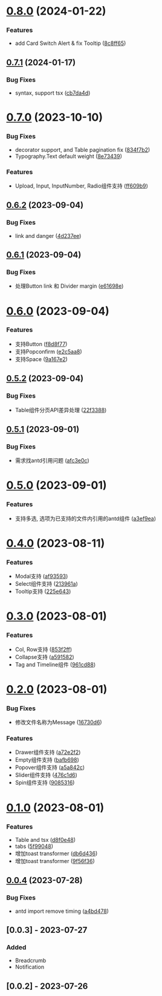 

# [0.8.0](https://github.com/lili21/semi-codemod/compare/0.7.1...0.8.0) (2024-01-22)


### Features

* add Card Switch Alert & fix Tooltip ([8c8ff65](https://github.com/lili21/semi-codemod/commit/8c8ff65d4ba045ceba2d62e7e9fec8eae9c661cf))

## [0.7.1](https://github.com/lili21/semi-codemod/compare/0.7.0...0.7.1) (2024-01-17)


### Bug Fixes

* syntax, support tsx ([cb7da4d](https://github.com/lili21/semi-codemod/commit/cb7da4d5af5b84b5d346a885edcfc19790dbac61))

# [0.7.0](https://github.com/lili21/semi-codemod/compare/0.6.2...0.7.0) (2023-10-10)


### Bug Fixes

* decorator support, and Table pagination fix ([834f7b2](https://github.com/lili21/semi-codemod/commit/834f7b228642291e2037b27c0b61b154c8fb34bd))
* Typography.Text default weight ([8e73439](https://github.com/lili21/semi-codemod/commit/8e734392ecb0aacd6dd3d671bb108097edc0ecce))


### Features

* Upload, Input, InputNumber, Radio组件支持 ([ff609b9](https://github.com/lili21/semi-codemod/commit/ff609b906711a58e7532d90d97bad2be8ac272fa))

## [0.6.2](https://github.com/lili21/semi-codemod/compare/0.6.1...0.6.2) (2023-09-04)


### Bug Fixes

* link and danger ([4d237ee](https://github.com/lili21/semi-codemod/commit/4d237ee6ebf8a50e9790b698ecaa0f0049d4d6d1))

## [0.6.1](https://github.com/lili21/semi-codemod/compare/0.6.0...0.6.1) (2023-09-04)


### Bug Fixes

* 处理Button link 和 Divider margin ([e61698e](https://github.com/lili21/semi-codemod/commit/e61698e3a9c67e36b74bb0215e3feec89b55988d))

# [0.6.0](https://github.com/lili21/semi-codemod/compare/0.5.2...0.6.0) (2023-09-04)


### Features

* 支持Button ([f8d8f77](https://github.com/lili21/semi-codemod/commit/f8d8f77fd26fdef5a254ba65b0eba9c12cfe826f))
* 支持Popconfirm ([e2c5aa8](https://github.com/lili21/semi-codemod/commit/e2c5aa8e1e946e6864b541cdf3f16dda7f515f2d))
* 支持Space ([9a167e2](https://github.com/lili21/semi-codemod/commit/9a167e25612cb17e509b7c584907069ca22d7c05))

## [0.5.2](https://github.com/lili21/semi-codemod/compare/0.5.1...0.5.2) (2023-09-04)


### Bug Fixes

* Table组件分页API差异处理 ([22f3388](https://github.com/lili21/semi-codemod/commit/22f3388d3a687f033b43e5780636c0e9f4fe1438))

## [0.5.1](https://github.com/lili21/semi-codemod/compare/0.5.0...0.5.1) (2023-09-01)


### Bug Fixes

* 需求找antd引用问题 ([afc3e0c](https://github.com/lili21/semi-codemod/commit/afc3e0c78450e3482a519dfc53774ed211f9f6e3))

# [0.5.0](https://github.com/lili21/semi-codemod/compare/0.4.0...0.5.0) (2023-09-01)


### Features

* 支持多选, 选项为已支持的文件内引用的antd组件 ([a3ef9ea](https://github.com/lili21/semi-codemod/commit/a3ef9ea462964a88a1b5c8250c6488507de68cee))

# [0.4.0](https://github.com/lili21/semi-codemod/compare/0.3.0...0.4.0) (2023-08-11)


### Features

* Modal支持 ([af93593](https://github.com/lili21/semi-codemod/commit/af93593a3acef32413c10dae89fc713ab4f7434f))
* Select组件支持 ([213961a](https://github.com/lili21/semi-codemod/commit/213961a8a40ae173a5dee59e30bd4a0b601deb1c))
* Tooltip支持 ([225e643](https://github.com/lili21/semi-codemod/commit/225e6430819c8df8e7c58af6c931520c83ee9752))

# [0.3.0](https://github.com/lili21/semi-codemod/compare/0.2.0...0.3.0) (2023-08-01)


### Features

* Col, Row支持 ([853f2ff](https://github.com/lili21/semi-codemod/commit/853f2fff50a86b618a2dd4b50be81cb3ddaeb854))
* Collapse支持 ([a591582](https://github.com/lili21/semi-codemod/commit/a59158215b6345fa1e1940150f530b0fda88cf43))
* Tag and Timeline组件 ([961cd88](https://github.com/lili21/semi-codemod/commit/961cd88bd59eccad16c23464d22ce6b7ab60a6a9))

# [0.2.0](https://github.com/lili21/semi-codemod/compare/0.1.0...0.2.0) (2023-08-01)


### Bug Fixes

* 修改文件名称为Message ([16730d6](https://github.com/lili21/semi-codemod/commit/16730d64d41463c1e3909cdd241eb159cd0e5744))


### Features

* Drawer组件支持 ([a72e2f2](https://github.com/lili21/semi-codemod/commit/a72e2f22fc9f89480f1c9e3320bcfd944354f097))
* Empty组件支持 ([bafb698](https://github.com/lili21/semi-codemod/commit/bafb698d43fe2c4bc3d38ed638d0447ed247d4c1))
* Popover组件支持 ([a5a842c](https://github.com/lili21/semi-codemod/commit/a5a842cc4a3e504142fc5c83b1d3d89be804f2c8))
* Slider组件支持 ([476c1d6](https://github.com/lili21/semi-codemod/commit/476c1d66f778cb7d4573587650861490b66b2911))
* Spin组件支持 ([9085316](https://github.com/lili21/semi-codemod/commit/908531638284304ea81ce9b9812fdc0e301f56e1))

# [0.1.0](https://github.com/lili21/semi-codemod/compare/0.0.4...0.1.0) (2023-08-01)


### Features

* Table and tsx ([d8f0e48](https://github.com/lili21/semi-codemod/commit/d8f0e4854a9b01ca96756950fb17ba5708d6981b))
* tabs ([5f99048](https://github.com/lili21/semi-codemod/commit/5f99048a04cde89e174b082c5471a74cea958a67))
* 增加toast transformer ([db6d436](https://github.com/lili21/semi-codemod/commit/db6d4360ca38f89c0c5dcd7f7bdeca7a65aa4cc3))
* 增加toast transformer ([9f56f36](https://github.com/lili21/semi-codemod/commit/9f56f3648b87620f55b9ad4ddd3283d6ccbfb660))

## [0.0.4](https://github.com/lili21/semi-codemod/compare/0.0.3...0.0.4) (2023-07-28)


### Bug Fixes

* antd import remove timing ([a4bd478](https://github.com/lili21/semi-codemod/commit/a4bd478f64865f2f9fb519d7b344bed6983a172a))


## [0.0.3] - 2023-07-27

### Added

- Breadcrumb
- Notification

## [0.0.2] - 2023-07-26
